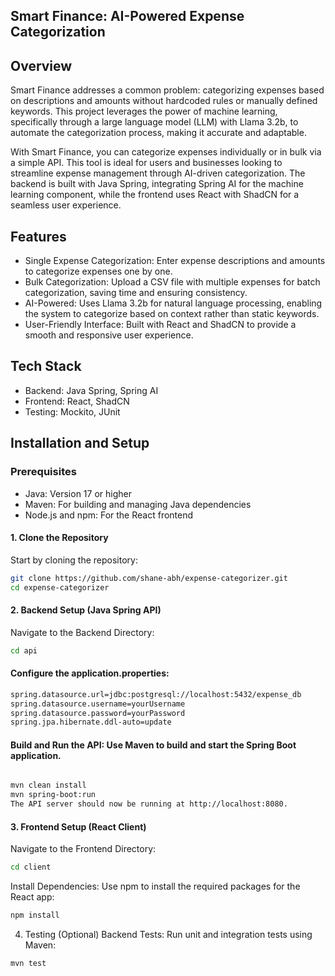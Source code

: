 
## Smart Finance: AI-Powered Expense Categorization

## Overview
Smart Finance addresses a common problem: categorizing expenses based on descriptions and amounts without hardcoded rules or manually defined keywords. This project leverages the power of machine learning, specifically through a large language model (LLM) with Llama 3.2b, to automate the categorization process, making it accurate and adaptable.

With Smart Finance, you can categorize expenses individually or in bulk via a simple API. This tool is ideal for users and businesses looking to streamline expense management through AI-driven categorization. The backend is built with Java Spring, integrating Spring AI for the machine learning component, while the frontend uses React with ShadCN for a seamless user experience.

## Features
- Single Expense Categorization: Enter expense descriptions and amounts to categorize expenses one by one.
- Bulk Categorization: Upload a CSV file with multiple expenses for batch categorization, saving time and ensuring consistency.
- AI-Powered: Uses Llama 3.2b for natural language processing, enabling the system to categorize based on context rather than static keywords.
- User-Friendly Interface: Built with React and ShadCN to provide a smooth and responsive user experience.

## Tech Stack
- Backend: Java Spring, Spring AI
- Frontend: React, ShadCN
- Testing: Mockito, JUnit

## Installation and Setup
### Prerequisites
- Java: Version 17 or higher
- Maven: For building and managing Java dependencies
- Node.js and npm: For the React frontend


#### 1. Clone the Repository
Start by cloning the repository:
```bash
git clone https://github.com/shane-abh/expense-categorizer.git
cd expense-categorizer  
```
#### 2. Backend Setup (Java Spring API)
Navigate to the Backend Directory:

```bash
cd api
```
#### Configure the application.properties:

```bash
spring.datasource.url=jdbc:postgresql://localhost:5432/expense_db
spring.datasource.username=yourUsername
spring.datasource.password=yourPassword
spring.jpa.hibernate.ddl-auto=update
```

#### Build and Run the API: Use Maven to build and start the Spring Boot application.

```bash

mvn clean install
mvn spring-boot:run
The API server should now be running at http://localhost:8080.
```

#### 3. Frontend Setup (React Client)
Navigate to the Frontend Directory:

```bash
cd client
```

Install Dependencies: Use npm to install the required packages for the React app:

```bash
npm install
```



4. Testing (Optional)
Backend Tests: Run unit and integration tests using Maven:

```bash
mvn test
```


